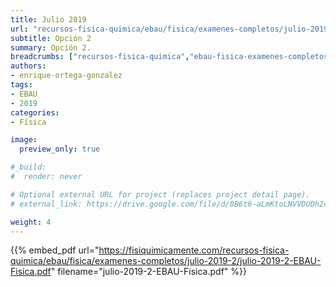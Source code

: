 ```yaml
---
title: Julio 2019
url: "recursos-fisica-quimica/ebau/fisica/examenes-completos/julio-2019-2"
subtitle: Opción 2
summary: Opción 2.
breadcrumbs: ["recursos-fisica-quimica","ebau-fisica-examenes-completos"]
authors:
- enrique-ortega-gonzalez
tags:
- EBAU
- 2019
categories:
- Física

image:
  preview_only: true

#_build:
#  render: never

# Optional external URL for project (replaces project detail page).
# external_link: https://drive.google.com/file/d/0B6t6-aLmKtoLNVVDUDh2c21IWEk/view

weight: 4
---
```


{{% embed_pdf url="https://fisiquimicamente.com/recursos-fisica-quimica/ebau/fisica/examenes-completos/julio-2019-2/julio-2019-2-EBAU-Fisica.pdf" filename="julio-2019-2-EBAU-Fisica.pdf" %}}